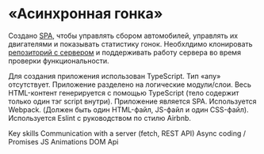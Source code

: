 # «Асинхронная гонка»
Создано [SPA](https://en.wikipedia.org/wiki/Single-page_application), чтобы управлять сбором автомобилей, управлять их двигателями и показывать статистику гонок.
Необхлдимо клонировать [репозиторий с сервером](https://github.com/jfilya/async-race-api) и поддерживать работу сервера во время проверки функциональности.

Для создания приложения использован TypeScript. Тип «any» отсутствует.
Приложение разделено на логические модули/слои.
Весь HTML-контент генерируется с помощью TypeScript (тело содержит только один тэг script внутри).
Приложение является SPA.
Используется Webpack. (Должен быть один HTML-файл, JS-файл и один CSS-файл).
Используется Eslint с руководством по стилю Airbnb.

Key skills
Сommunication with a server (fetch, REST API)
Async coding / Promises
JS Animations
DOM Api
